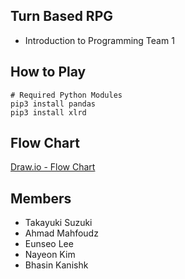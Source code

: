 ## Turn Based RPG
+ Introduction to Programming Team 1

## How to Play
```
# Required Python Modules
pip3 install pandas
pip3 install xlrd
```

## Flow Chart
[Draw.io - Flow Chart](https://drive.google.com/file/d/1hxlWkB27PXOuRsVVTVxezgpVcjJ-m0PR/view?usp=sharing "Flow Chart")

## Members
+ Takayuki Suzuki
+ Ahmad Mahfoudz
+ Eunseo Lee
+ Nayeon Kim
+ Bhasin Kanishk
